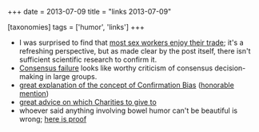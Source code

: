 +++
date = 2013-07-09
title = "links 2013-07-09"

[taxonomies]
tags = ['humor', 'links']
+++

-   I was surprised to find that [most sex workers enjoy their trade];
    it's a refreshing perspective, but as made clear by the post
    itself, there isn't sufficient scientific research to confirm it.
-   [Consensus failure] looks like worthy criticism of consensus
    decision-making in large groups.
-   [great explanation of the concept of Confirmation Bias] ([honorable
    mention])
-   [great advice on which Charities to give to]
-   whoever said anything involving bowel humor can't be beautiful is
    wrong; [here is proof]

  [most sex workers enjoy their trade]: http://skeptics.stackexchange.com/a/1172/167
  [Consensus failure]: http://www.eyrie.org/~eagle/journal/2013-01/026.html
  [great explanation of the concept of Confirmation Bias]: http://www.informationclearinghouse.info/article25936.htm
  [honorable mention]: http://youarenotsosmart.com/2010/06/23/confirmation-bias
  [great advice on which Charities to give to]: http://www.eyrie.org/~eagle/journal/2012-12/006.html
  [here is proof]: http://theoatmeal.com/comics/tipping_tooting
